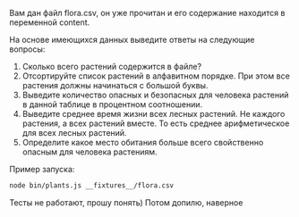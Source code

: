 Вам дан файл flora.csv, он уже прочитан и его содержание находится в переменной content.

На основе имеющихся данных выведите ответы на следующие вопросы:

1. Сколько всего растений содержится в файле?
2. Отсортируйте список растений в алфавитном порядке. При этом все растения должны начинаться с большой буквы.
3. Выведите количество опасных и безопасных для человека растений в данной таблице в процентном соотношении.
4. Выведите среднее время жизни всех лесных растений. Не каждого растения, а всех растений вместе. То есть среднее арифметическое для всех лесных растений.
5. Определите какое место обитания больше всего свойственно опасным для человека растениям.

Пример запуска:

```bash
node bin/plants.js __fixtures__/flora.csv
```

Тесты не работают, прошу понять) Потом допилю, наверное
